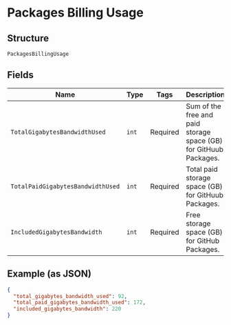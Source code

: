 
# Packages Billing Usage

## Structure

`PackagesBillingUsage`

## Fields

| Name | Type | Tags | Description | Getter | Setter |
|  --- | --- | --- | --- | --- | --- |
| `TotalGigabytesBandwidthUsed` | `int` | Required | Sum of the free and paid storage space (GB) for GitHuub Packages. | int getTotalGigabytesBandwidthUsed() | setTotalGigabytesBandwidthUsed(int totalGigabytesBandwidthUsed) |
| `TotalPaidGigabytesBandwidthUsed` | `int` | Required | Total paid storage space (GB) for GitHuub Packages. | int getTotalPaidGigabytesBandwidthUsed() | setTotalPaidGigabytesBandwidthUsed(int totalPaidGigabytesBandwidthUsed) |
| `IncludedGigabytesBandwidth` | `int` | Required | Free storage space (GB) for GitHub Packages. | int getIncludedGigabytesBandwidth() | setIncludedGigabytesBandwidth(int includedGigabytesBandwidth) |

## Example (as JSON)

```json
{
  "total_gigabytes_bandwidth_used": 92,
  "total_paid_gigabytes_bandwidth_used": 172,
  "included_gigabytes_bandwidth": 220
}
```

